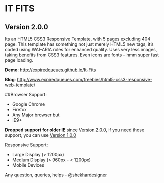 IT FITS
=======

## Version 2.0.0

Its an HTML5 CSS3 Responsive Template, with 5 pages excluding 404 page. This template has something not just merely HTML5 new tags, it’s coded using WAI-ARIA roles for enhanced quality. Uses very less images, taking benefits from CSS3 features. Even icons are fonts – hmm super fast page loading.

**Demo**: http://expiredqueues.github.io/It-Fits

**Blog**: http://www.expiredqueues.com/freebies/html5-css3-responsive-web-template/

##Browser Support:
 - Google Chrome
 - Firefox
 - Any Major browser but
 - IE9+
 
 **Dropped support for older IE** since [Version 2.0.0](https://github.com/expiredqueues/It-Fits/releases/tag/v2.0), if you need those support, you can use [Version 1.0.0](https://github.com/expiredqueues/It-Fits/releases/tag/v1.0)

Responsive Support:
 - Large Display (> 1200px)
 - Medium Display (> 960px - < 1200px)
 - Mobile Devices
 
 Any question, queries, helps - [@shekhardesigner](https://twitter.com/absqueued)

